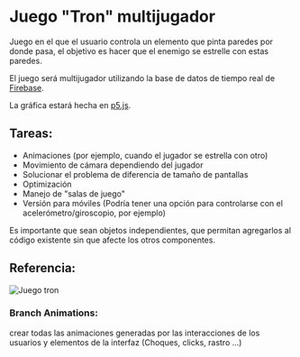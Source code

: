 # Juego "Tron" multijugador

Juego en el que el usuario controla un elemento que pinta paredes por donde pasa, el objetivo es hacer que el enemigo se estrelle con estas paredes.

El juego será multijugador utilizando la base de datos de tiempo real de [Firebase](https://firebase.google.com).

La gráfica estará hecha en [p5.js](https://p5js.org).

## Tareas:
 - Animaciones (por ejemplo, cuando el jugador se estrella con otro)
 - Movimiento de cámara dependiendo del jugador
 - Solucionar el problema de diferencia de tamaño de pantallas
 - Optimización
 - Manejo de "salas de juego"
 - Versión para móviles (Podría tener una opción para controlarse con el acelerómetro/giroscopio, por ejemplo)

Es importante que sean objetos independientes, que permitan agregarlos al código existente sin que afecte los otros componentes.

## Referencia:
![Juego tron](http://assets.funnygames.com.co/games/assets/screenshots/1/4471/57438/original_2-149936.jpg?r=0)

### Branch Animations:
crear todas las animaciones generadas por las interacciones de los usuarios y elementos de la interfaz (Choques, clicks, rastro ...)